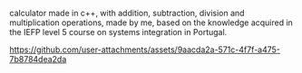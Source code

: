 calculator made in c++, with addition, subtraction, division and multiplication operations, made by me, based on the knowledge acquired in the IEFP level 5 course on systems integration in Portugal.

https://github.com/user-attachments/assets/9aacda2a-571c-4f7f-a475-7b8784dea2da

